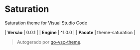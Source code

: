 # Saturation

Saturation theme for Visual Studio Code

| **Versão** | 0.0.1 |
| **Engine** | ^1.0.0 |
| **Pacote** | theme-saturation |

> Autogerado por [go-vsc-theme](https://github.com/natalbu/go-vsc-theme).
